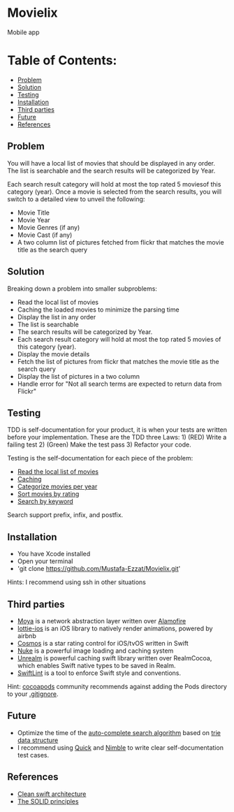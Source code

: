 # Movielix

Mobile app

# Table of Contents:
- [Problem](#problem)
- [Solution](#solution)
- [Testing](#testing)
- [Installation](#installation)
- [Third parties](#Third-parties)
- [Future](#future)
- [References](#references)

## Problem

You will have a local list of movies that should be displayed in any order. The list is ​searchable and the search results will be categorized by Year.

Each search result category will hold at most the ​top rated 5 movies​ of this category (year​)​.
Once a movie is selected from the search results, you will switch to a detailed view to unveil the following:
- Movie Title
- Movie Year
- Movie Genres (if any)
- Movie Cast (if any)
- A two column list of pictures fetched from flickr that matches the movie title as the search
query

## Solution

Breaking down a problem into smaller subproblems:

- Read the local list of movies
- Caching the loaded movies to minimize the parsing time
- Display the list in any order
- The list is searchable
- The search results will be categorized by Year.
- Each search result category will hold at most the top rated 5 movies of this category (year).
- Display the movie details
- Fetch the list of pictures from flickr that matches the movie title as the search
query
- Display the list of pictures in a two column
- Handle error for "Not all search terms are expected to return data from Flickr"

## Testing

TDD is self-documentation for your product, it is when your tests are written before your implementation. These are the TDD three Laws: 1) (RED) Write a failing test 2) (Green) Make the test pass 3) Refactor your code. 

Testing is the self-documentation for each piece of the problem:

- [Read the local list of movies](https://github.com/Mustafa-Ezzat/Movielix/blob/master/Movielix/MovielixTests/ModulesTests/MovieSearchTests/JsonReaderTests.swift)
- [Caching](https://github.com/Mustafa-Ezzat/Movielix/blob/master/Movielix/MovielixTests/ModulesTests/MovieSearchTests/RealmWorkerTests.swift)
- [Categorize movies per year](https://github.com/Mustafa-Ezzat/Movielix/blob/master/Movielix/MovielixTests/ModulesTests/MovieSearchTests/CategorizerTests.swift)
- [Sort movies by rating](https://github.com/Mustafa-Ezzat/Movielix/blob/master/Movielix/MovielixTests/ModulesTests/MovieSearchTests/MovieSorterTests.swift)
- [Search by keyword](https://github.com/Mustafa-Ezzat/Movielix/blob/master/Movielix/MovielixTests/ModulesTests/MovieSearchTests/MovieSearcherTests.swift)

Search support prefix, infix, and postfix.

## Installation
- You have Xcode installed
- Open your terminal 
- 'git clone https://github.com/Mustafa-Ezzat/Movielix.git'

Hints: I recommend using ssh in other situations

## Third parties
- [Moya](https://github.com/Moya/Moya) is a network abstraction layer written over [Alamofire](https://github.com/Alamofire/Alamofire)
- [lottie-ios](https://github.com/airbnb/lottie-ios) is an iOS library to natively render animations, powered by airbnb
- [Cosmos](https://github.com/evgenyneu/Cosmos) is a star rating control for iOS/tvOS written in Swift
- [Nuke](https://github.com/kean/Nuke) is a powerful image loading and caching system
- [Unrealm](https://github.com/arturdev/Unrealm) is powerful caching swift library written over RealmCocoa, which enables Swift native types to be saved in Realm.
- [SwiftLint](https://github.com/realm/SwiftLint) is a tool to enforce Swift style and conventions.

Hint: [cocoapods](https://guides.cocoapods.org/using/using-cocoapods.html#should-i-check-the-pods-directory-into-source-control) community recommends against adding the Pods directory to your [.gitignore](https://github.com/Mustafa-Ezzat/Movielix/blob/master/.gitignore).

## Future
- Optimize the time of the [auto-complete search algorithm](https://github.com/Mustafa-Ezzat/Movielix/blob/master/Movielix/MovielixTests/ModulesTests/MovieSearchTests/MovieSearcherTests.swift) based on [trie data structure](https://www.geeksforgeeks.org/auto-complete-feature-using-trie/)
- I recommend using [Quick](https://github.com/Quick/Quick) and [Nimble](https://github.com/Quick/Nimble) to write clear self-documentation test cases.

## References

- [Clean swift architecture](https://clean-swift.com/)
- [The SOLID principles](https://www.youtube.com/watch?v=ltyI-o3DFtQ)
